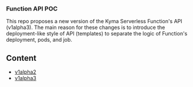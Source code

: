 ### Function API POC

This repo proposes a new version of the Kyma Serverless Function's API (v1alpha3). The main reason for these changes is to introduce the deployment-like style of API (templates) to separate the logic of Function's deployment, pods, and job.

## Content

* [v1alpha2](./v1alpha2.yaml)
* [v1alpha3](./v1alpha3.yaml)

